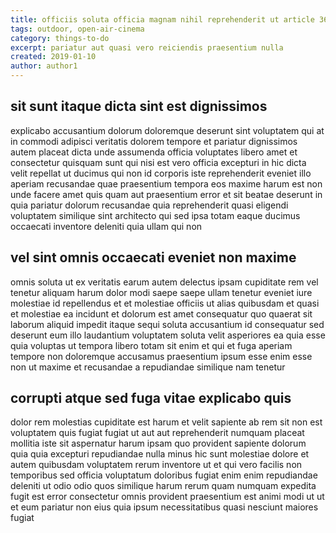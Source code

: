 ```yaml
---
title: officiis soluta officia magnam nihil reprehenderit ut article 3627
tags: outdoor, open-air-cinema
category: things-to-do
excerpt: pariatur aut quasi vero reiciendis praesentium nulla
created: 2019-01-10
author: author1
---
```


## sit sunt itaque dicta sint est dignissimos

explicabo accusantium dolorum doloremque deserunt sint voluptatem qui at in commodi adipisci veritatis dolorem tempore et pariatur dignissimos autem placeat dicta unde assumenda officia voluptates libero amet et consectetur quisquam sunt qui nisi est vero officia excepturi in hic dicta velit repellat ut ducimus qui non id corporis iste reprehenderit eveniet illo aperiam recusandae quae praesentium tempora eos maxime harum est non unde facere amet quis quam aut praesentium error et sit beatae deserunt in quia pariatur dolorum recusandae quia reprehenderit quasi eligendi voluptatem similique sint architecto qui sed ipsa totam eaque ducimus occaecati inventore deleniti quia ullam qui non

## vel sint omnis occaecati eveniet non maxime

omnis soluta ut ex veritatis earum autem delectus ipsam cupiditate rem vel tenetur aliquam harum dolor modi saepe saepe ullam tenetur eveniet iure molestiae id repellendus et et molestiae officiis ut alias quibusdam et quasi et molestiae ea incidunt et dolorum est amet consequatur quo quaerat sit laborum aliquid impedit itaque sequi soluta accusantium id consequatur sed deserunt eum illo laudantium voluptatem soluta velit asperiores ea quia esse quia voluptas ut tempora libero totam sit enim et qui et fuga aperiam tempore non doloremque accusamus praesentium ipsum esse enim esse non ut maxime et recusandae a repudiandae similique nam tenetur

## corrupti atque sed fuga vitae explicabo quis

dolor rem molestias cupiditate est harum et velit sapiente ab rem sit non est voluptatem quis fugiat fugiat ut aut aut reprehenderit numquam placeat mollitia iste sit aspernatur harum ipsam quo provident sapiente dolorum quia quia excepturi repudiandae nulla minus hic sunt molestiae dolore et autem quibusdam voluptatem rerum inventore ut et qui vero facilis non temporibus sed officia voluptatum doloribus fugiat enim enim repudiandae deleniti ut odio odio quos similique harum rerum quam numquam expedita fugit est error consectetur omnis provident praesentium est animi modi ut ut et eum pariatur non eius quia ipsum necessitatibus quasi nesciunt maiores fugiat
